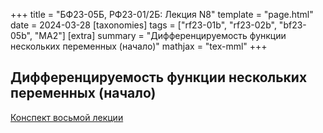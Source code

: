 +++
title = "БФ23-05Б, РФ23-01/2Б: Лекция N8"
template = "page.html"
date = 2024-03-28
[taxonomies]
tags = ["rf23-01b", "rf23-02b", "bf23-05b", "MA2"]
[extra]
summary = "Дифференцируемость функции нескольких переменных (начало)"
mathjax = "tex-mml"
+++

<!-- more -->

## Дифференцируемость функции нескольких переменных (начало)

[Конспект восьмой лекции](/MA2_Lecture_8.pdf)